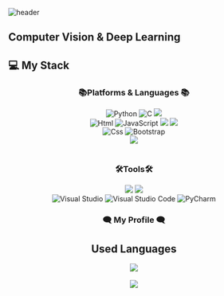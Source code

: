<!--
**ssorn88/ssorn88** is a ✨ _special_ ✨ repository because its `README.md` (this file) appears on your GitHub profile.

- 🔭 I’m currently working on ...
- 🌱 I’m currently learning ...
- 👯 I’m looking to collaborate on ...
- 🤔 I’m looking for help with ...
- 💬 Ask me about ...
- 📫 How to reach me: ...
- 😄 Pronouns: ...
- ⚡ Fun fact: ...
-->


![header](https://capsule-render.vercel.app/api?type=waving&color=0:7B68EE,100:6495ED&customColorList=0,1,2,3,30&height=300&section=header&text=Park%20EunSol&fontSize=80&fontColor=191970)

<h2> Computer Vision & Deep Learning </h2>

<h2>💻 My Stack </h2>
<div align = center>
  <h3> 📚Platforms & Languages 📚</h3>
  
<div align = center>
  <img alt="Python" src ="https://img.shields.io/badge/Python-3776AB.svg?&style=for-the-badge&logo=Python&logoColor=white"/>
  <img alt="C" src ="https://img.shields.io/badge/C-A8B9CC.svg?&style=for-the-badge&logo=C&logoColor=white"/>
  <img src="https://img.shields.io/badge/java-007396?style=for-the-badge&logo=java&logoColor=white">
  <br>
  
   <img alt="Html" src ="https://img.shields.io/badge/HTML5-E34F26.svg?&style=for-the-badge&logo=HTML5&logoColor=white"/>
  <img alt="JavaScript" src ="https://img.shields.io/badge/JavaScriipt-F7DF1E.svg?&style=for-the-badge&logo=JavaScript&logoColor=black"/>
  <img src="https://img.shields.io/badge/react-61DAFB?style=for-the-badge&logo=react&logoColor=black">
  <img src="https://img.shields.io/badge/node.js-339933?style=for-the-badge&logo=Node.js&logoColor=white">
  <br>
  
  <img alt="Css" src ="https://img.shields.io/badge/CSS3-1572B6.svg?&style=for-the-badge&logo=CSS3&logoColor=white"/>
  <img alt="Bootstrap" src ="https://img.shields.io/badge/Bootstrap-7952B3.svg?&style=for-the-badge&logo=Bootstrap&logoColor=white"/>
  <br>
  
  <img src="https://img.shields.io/badge/django-092E20?style=for-the-badge&logo=django&logoColor=white">
  <br>
  <br>
  
  <h3> 🛠️Tools🛠️ </h3>
   <img src="https://img.shields.io/badge/github-181717?style=for-the-badge&logo=github&logoColor=white">
   <img src="https://img.shields.io/badge/git-F05032?style=for-the-badge&logo=git&logoColor=white">
   <br>
   <img alt="Visual Studio" src ="https://img.shields.io/badge/Visual Studio-5C2D91.svg?&style=for-the-badge&logo=Visual Studio&logoColor=white"/>
   <img alt="Visual Studio Code" src ="https://img.shields.io/badge/Visual Studio Code-007ACC.svg?&style=for-the-badge&logo=Visual Studio Code&logoColor=white"/>
   <img alt="PyCharm" src ="https://img.shields.io/badge/PyCharm-000000.svg?&style=for-the-badge&logo=PyCharm&logoColor=white"/>
   <br>
   
   <h3>🗨️ My Profile 🗨️ </h3>
    
   
   <h2> Used Languages </h2>
   <img src="https://github-readme-stats.vercel.app/api/top-langs/?username=ssorn88&layout=compact"><br><br>
<img src="https://github-readme-stats.vercel.app/api?username=ssorn88&show_icons=true">
   
   
   
  
       
 
 
 
 
 
